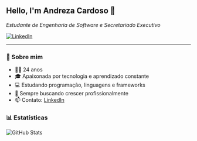 ## **Hello, I'm Andreza Cardoso 👋**
*Estudante de Engenharia de Software e Secretariado Executivo*

[![LinkedIn](https://img.shields.io/badge/LinkedIn-0077B5?style=for-the-badge&logo=linkedin&logoColor=white)](https://www.linkedin.com/in/andrezacrds)

---

### 📝 Sobre mim
- 👩🏻 24 anos  
- 🎓 Apaixonada por tecnologia e aprendizado constante  
- 💻 Estudando programação, linguagens e frameworks  
- 🌱 Sempre buscando crescer profissionalmente  
- 📫 Contato: [LinkedIn](https://www.linkedin.com/in/andrezacrds) 



### 📊 Estatísticas
![GitHub Stats](https://github-readme-stats.vercel.app/api?username=andrezacrds&show_icons=true&theme=omni)

